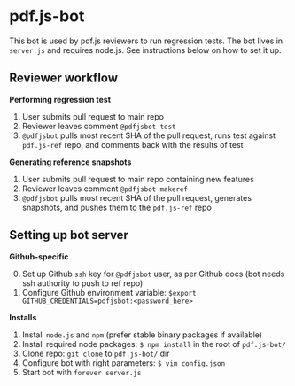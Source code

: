 # pdf.js-bot

This bot is used by pdf.js reviewers to run regression tests. The bot lives in `server.js` and requires node.js. See instructions below on how to set it up.


## Reviewer workflow

**Performing regression test**

1. User submits pull request to main repo
2. Reviewer leaves comment `@pdfjsbot test`
3. `@pdfjsbot` pulls most recent SHA of the pull request, runs test against `pdf.js-ref` repo, and comments back with the results of test

**Generating reference snapshots**

1. User submits pull request to main repo containing new features
1. Reviewer leaves comment `@pdfjsbot makeref`
2. `@pdfjsbot` pulls most recent SHA of the pull request, generates snapshots, and pushes them to the `pdf.js-ref` repo


## Setting up bot server

**Github-specific**

0. Set up Github `ssh` key for `@pdfjsbot` user, as per Github docs (bot needs ssh authority to push to ref repo)
1. Configure Github environment variable: `$export GITHUB_CREDENTIALS=pdfjsbot:<password_here>`

**Installs**

1. Install `node.js` and `npm` (prefer stable binary packages if available)
2. Install required node packages: `$ npm install` in the root of `pdf.js-bot/`
3. Clone repo: `git clone` to `pdf.js-bot/` dir
5. Configure bot with right parameters: `$ vim config.json`
6. Start bot with `forever server.js`
